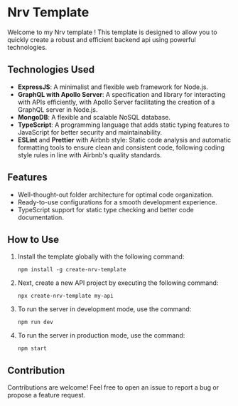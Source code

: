 # Nrv Template

Welcome to my Nrv template ! This template is designed to allow you to quickly create a robust and efficient backend api using powerful technologies.

## Technologies Used

- **ExpressJS**: A minimalist and flexible web framework for Node.js.
- **GraphQL with Apollo Server**: A specification and library for interacting with APIs efficiently, with Apollo Server facilitating the creation of a GraphQL server in Node.js.
- **MongoDB**: A flexible and scalable NoSQL database.
- **TypeScript**: A programming language that adds static typing features to JavaScript for better security and maintainability.
- **ESLint** and **Prettier** with Airbnb style: Static code analysis and automatic formatting tools to ensure clean and consistent code, following coding style rules in line with Airbnb's quality standards.

## Features

- Well-thought-out folder architecture for optimal code organization.
- Ready-to-use configurations for a smooth development experience.
- TypeScript support for static type checking and better code documentation.

## How to Use

1. Install the template globally with the following command:
   ```
   npm install -g create-nrv-template
   ```

2. Next, create a new API project by executing the following command:
   ```
   npx create-nrv-template my-api
   ```

3. To run the server in development mode, use the command:
   ```
   npm run dev
   ```

4. To run the server in production mode, use the command:
   ```
   npm start
   ```

## Contribution

Contributions are welcome! Feel free to open an issue to report a bug or propose a feature request.
